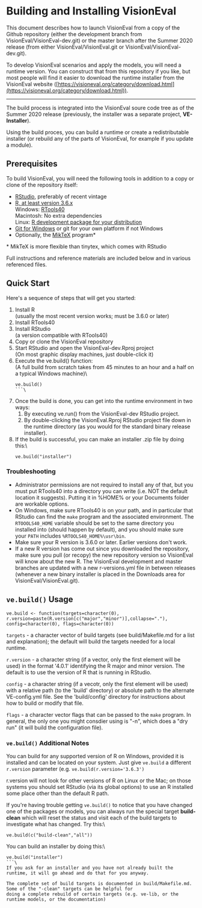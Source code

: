 # Building and Installing VisionEval

This document describes how to launch VisionEval from a copy of the Github repository (either the development branch
from VisionEval/VisionEval-dev.git) or the master branch after the Summer 2020 release (from either
VisionEval/VisionEval.git or VisionEval/VisionEval-dev.git).

To develop VisionEval scenarios and apply the models, you will need a runtime version. You can construct that from
this repository if you like, but most people will find it easier to download the runtime installer from the VisionEval
website ([https://visioneval.org/category/download.html](https://visioneval.org/category/download.html)).

<hr/>

The build process is integrated into the VisionEval soure code tree as of the Summer 2020 release (previously, the
installer was a separate project, **VE-Installer**).

Using the build proces, you can build a runtime or create a redistributable installer (or rebuild any of the parts
of VisionEval, for example if you update a module).

## Prerequisites

To build VisionEval, you will need the following tools in addition to a copy or clone of the repository itself:

- [RStudio][getRStudio], preferably of recent vintage
- [R, at least version 3.6.x][getR]\
  Windows: [RTools40][getRTools40]\
  Macintosh: No extra dependencies\
  Linux: [R development package for your distribution][getRLinux]
- [Git for Windows][Git4W] or git for your own platform if not Windows
- Optionally, the [MikTeX][getMikTeX] program*

\* MikTeX is more flexible than tinytex, which comes with RStudio

[getR]:        https://cran.r-project.org
[getRstudio]:  https://www.rstudio.com/products/rstudio/download/ "Download RStudio"
[getRTools40]: https://cran.r-project.org/bin/windows/Rtools/ "Using RTools40 on Windows"
[Git4W]:       https://gitforwindows.org "Git for Windows"
[getMikTeX]:   https://miktex.org/download
[getRLinux]:   https://cran.r-project.org/bin/linux/
[VE-dev]:      https://github.com/visioneval/VisionEval-dev "VisionEval Development"

Full instructions and reference materials are included below and in various referenced files.

## Quick Start

Here's a sequence of steps that will get you started:

1. Install R\
   (usually the most recent version works; must be 3.6.0 or later)
2. Install RTools40
3. Install RStudio\
   (a version compatible with RTools40)
4. Copy or clone the VisionEval repository
5. Start RStudio and open the VisionEval-dev.Rproj project\
   (On most graphic display machines, just double-click it)
6. Execute the ve.build() function:\
   (A full build from scratch takes from 45 minutes to an hour and a half on a typical Windows machine)\
   ```
   ve.build()
   ```\
7. Once the build is done, you can get into the runtime environment in two ways:
   1. By executing ve.run() from the VisionEval-dev RStudio project.
   2. By double-clicking the VisionEval.Rproj RStudio project file down in the
      runtime directory (as you would for the standard binary release installer).
8. If the build is successful, you can make an installer .zip file by doing this:\
   ```
   ve.build("installer")
   ```

### Troubleshooting

- Administrator permissions are not required to install any of that, but you must put RTools40
  into a directory you can write (i.e. NOT the default location it suggests). Putting it in %HOME%
  or your Documents folder are workable options.
- On Windows, make sure RTools40 is on your path, and in particular that RStudio can find
  the `make` program and the associated environment.  The `RTOOOLS40_HOME` variable
  should be set to the same directory you installed into (should happen by default), and you
  should make sure your `PATH` includes `%RTOOLS40_HOME%\usr\bin`.
- Make sure your R version is 3.6.0 or later. Earlier versions don't work.
- If a new R version has come out since you downloaded the repository, make
  sure you pull (or recopy) the new repository version so VisionEval will know
  about the new R. The VisionEval development and master branches are updated with a new
  r-versions.yml file in between releases (whenever a new binary installer is
  placed in the Downloads area for VisionEval/VisionEval.git).

## `ve.build()` Usage

`ve.build <- function(targets=character(0), r.version=paste(R.version[c("major","minor")],collapse="."),
config=character(0), flags=character(0))`

`targets` - a character vector of build targets (see build/Makefile.md for a list and explanation); the
default will build the targets needed for a local runtime.

`r.version` - a character string (if a vector, only the first element will be used) in the format '4.0.1'
identifying the R major and minor version. The default is to use the version of R that is running in RStudio.

`config` - a character string (if a vecotr, only the first element will be used) with a relative path (to the
'build' directory) or absolute path to the alternate VE-config.yml file. See the 'build/config' directory for
instructions about how to build or modify that file.

`flags` - a character vector flags that can be passed to the `make` program. In general, the only one you might
consdier using is "-n", which does a "dry run" (it will build the configuration file).

### `ve.build()` Additional Notes

You can build for any supported version of R on Windows, provided it is installed and can be located on your system.
Just give `ve.build` a different `r.version` parameter (e.g. `ve.build(r.version='3.6.3')`

r.version will not look for other versions of R on Linux or the Mac; on those systems you should set RStudio (via
its global options) to use an R installed some place other than the default R path.

If you're having trouble getting `ve.build()` to notice that you have changed one of the packages or models, you
can always run the special target **build-clean** which will reset the  status and visit each of the build
targets to investigate what has changed. Try this:\
```
ve.build(c("build-clean","all"))
```

You can build an installer by doing this:\
```
ve.build("installer")
```\
If you ask for an installer and you have not already built the runtime, it will go ahead and do that for you anyway.

The complete set of build targets is documented in build/Makefile.md. Some of the "-clean" targets can be helpful for
doing a complete rebuild of certain targets (e.g. ve-lib, or the runtime models, or the documentation)
